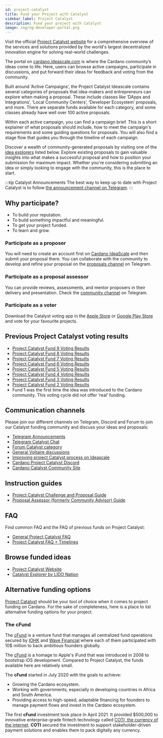 ```yaml
---
id: project-catalyst
title: Fund your Project with Catalyst
sidebar_label: Project Catalyst
description: Fund your project with Catalyst
image: /og/og-developer-portal.png
---
```


Visit the official [Project Catalyst website](https://projectcatalyst.io/) for a comprehensive overview of the services and solutions provided by the world's largest decentralized innovation engine for solving real-world challenges.

The portal on [cardano.ideascale.com](https://cardano.ideascale.com/) is where the Cardano community’s ideas come to life. Here, users can browse active campaigns, participate in discussions, and put forward their ideas for feedback and voting from the community.

Built around ‘Active Campaigns’, the Project Catalyst Ideascale contains several categories of proposals that idea-makers and entrepreneurs can explore when making a proposal. These include classes like ‘DApps and Integrations’, ‘Local Community Centers’, ‘Developer Ecosystem’ proposals, and more. There are separate funds available for each category, and some classes already have well over 100 active proposals.

Within each active campaign, you can find a campaign brief. This is a short explainer of what proposals should include, how to meet the campaign's requirements and some guiding questions for proposals. You will also find a stage flow that guides you through the timeline of each campaign.

Discover a wealth of community-generated proposals by visiting one of the [idea explorers](#browse-funded-ideas) listed below. Explore existing proposals to gain valuable insights into what makes a successful proposal and how to position your submission for maximum impact. Whether you're considering submitting an idea or simply looking to engage with the community, this is the place to start.

:::tip Catalyst Announcements
The best way to keep up to date with Project Catalyst is to follow [the announcement channel on Telegram](https://t.me/cardanocatalyst). 
:::

## Why participate?

* To build your reputation.
* To build something impactful and meaningful.
* To get your project funded.
* To learn and grow.

### Participate as a proposer

You will need to create an account first on [Cardano IdeaScale](https://cardano.ideascale.com/) and then submit your proposal there. You can collaborate with the community to develop and refine your proposal on the [proposals channel](https://t.me/catalystproposers) on Telegram.

### Participate as a proposal assessor

You can provide reviews, assessments, and mentor proposers in their delivery and presentation. Check the [community channel](https://t.me/CatalystCommunityAdvisors) on Telegram.

### Participate as a voter

Download the Catalyst voting app in the [Apple Store](https://apps.apple.com/kg/app/catalyst-voting/id1517473397) or [Google Play Store](https://play.google.com/store/apps/details?id=io.iohk.vitvoting&gl=US) and vote for your favourite projects. 

## Previous Project Catalyst voting results 

* [Project Catalyst Fund 9 Voting Results](https://drive.google.com/file/d/1HiI0fgiJWbirl2QEGNwiUbKLSQXqdxdv/view)
* [Project Catalyst Fund 8 Voting Results](https://drive.google.com/file/d/1s3jCE7pmoUujy3ASMia-UhFl2KLi_hnf/view)
* [Project Catalyst Fund 7 Voting Results](https://drive.google.com/file/d/193GZulHuk0zhpTrMiLhcNC4OeEMoRyIa/view)
* [Project Catalyst Fund 6 Voting Results](https://drive.google.com/file/d/13h5JFtwqyylMUNMoRGXQZ-FJEM4bznOJ/view)
* [Project Catalyst Fund 5 Voting Results](https://drive.google.com/file/d/1h3-nZYZ0G66UXVd-JdIq_dpXSJAaVOZk/view)
* [Project Catalyst Fund 4 Voting Results](https://drive.google.com/file/d/19VMTYn_sv5Xsp2mC5VUN_-z_aXYHL_Dd/view)
* [Project Catalyst Fund 3 Voting Results](https://drive.google.com/file/d/1X6BnuFBvNO8yF2DeUgBqA3yyYSvqeKvg/view)
* [Project Catalyst Fund 2 Voting Results](https://drive.google.com/file/d/1ZEM12Mbc-gkdNrTg03-ORbGg3DUpug8A/view)
* Fund 1 was the first time the idea was introduced to the Cardano community. This voting cycle did not offer ‘real’ funding.

## Communication channels

Please join our different channels on Telegram, Discord and Forum to join our Catalyst funding community and discuss your ideas and proposals:

* [Telegram Announcements](https://t.me/cardanocatalyst)
* [Telegram Catalyst Chat](https://t.me/joinchat/JL08XEfhBVIB1NFXx8XwiA)
* [Forum Catalyst category](https://forum.cardano.org/c/english/governance/140)
* [General Voltaire discussions](https://t.me/CardanoGovernanceOfficial)
* [Improving project Catalyst process on Ideascale](https://cardano.ideascale.com/a/campaign-home/25622)
* [Cardano Project Catalyst Discord](https://discord.gg/TTZKB9M)
* [Cardano Catalyst Community Site](https://cardanocataly.st/)

## Instruction guides

* [Project Catalyst Challenge and Proposal Guide](https://docs.google.com/document/d/1oE_cnP0gksdAanXV4w5DYaDNp_tbYEvyHhTUG4HYZ3Q/edit?usp=sharing)
* [Proposal Assessor (formerly Community Advisor) Guide](https://docs.google.com/document/d/1g-iZhDlKhUBZkui1uv8NVNfJC4oVD3JtR-P6Fue7XPU/edit#heading=h.nvn8rjkdb8jh)

## FAQ

Find common FAQ and the FAQ of previous funds on Project Catalyst:
* [General Project Catalyst FAQ](https://cardanocataly.st/faq/)
* [Project Catalyst FAQ + Timelines](https://iohk.zendesk.com/hc/en-us/articles/900006490763-Project-Catalyst-FAQ)

## Browse funded ideas

* [Project Catalyst Website](https://projectcatalyst.io/search) 
* [Catalyst Explorer by LIDO Nation](https://www.lidonation.com/en/project-catalyst/proposals)

## Alternative funding options

[Project Catalyst](project-catalyst) should be your tool of choice when it comes to project funding on Cardano. For the sake of completeness, here is a place to list alternative funding options for your project.

### The cFund

The [cFund](https://cfund.vc/) is a venture fund that manages all centralized fund operations secured by [IOHK](https://iohk.io/) and [Wave Financial](https://wavegp.com/) where each of them participated with 10$ million to back ambitious founders globally. 

The [cFund](https://cfund.vc/) is a homage to Apple's iFund that was introduced in 2008 to bootstrap iOS development. Compared to Project Catalyst, the funds available here are relatively small.

The **cFund** started in July 2020 with the goals to achieve:
* Growing the Cardano ecosystem.
* Working with governments, especially in developing countries in Africa and South America.
* Providing access to high-speed, adaptable financing for founders to manage payment flows and invest in the Cardano ecosystem.

The first **cFund** investment took place In April 2021. It provided $500,000 to innovative enterprise-grade fintech technology called [COTI, the currency of the internet](https://coti.io/). **COTI** secured the investment to support stakeholder-driven payment solutions and enables them to pack digitally any currency.
